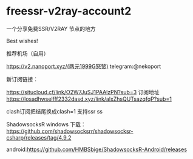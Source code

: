 # freessr-v2ray-account2
一个分享免费SSR/V2RAY 节点的地方


Best wishes!


推荐机场（自用）


https://v2.nanoport.xyz/(两元1999G怒赞)
 telegram:@nekoport





新订阅链接：

https://situcloud.cf/link/O2W7JuSJ1PAAlzPN?sub=3
订阅地址
https://losadhwselfff2332dasd.xyz/link/alxZhsQUTsazqfqP?sub=1

clash订阅把结尾换成clash=1
支持ssr  ss


ShadowsocksR windows 下载：https://github.com/shadowsocksrr/shadowsocksr-csharp/releases/tag/4.9.2

android:https://github.com/HMBSbige/ShadowsocksR-Android/releases
